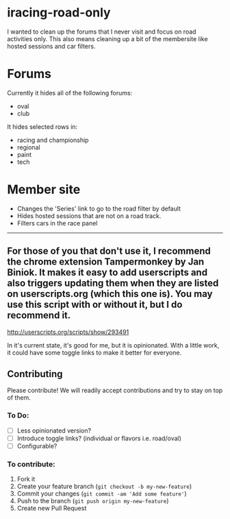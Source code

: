 iracing-road-only
=================

I wanted to clean up the forums that I never visit and focus on road activities only.
This also means cleaning up a bit of the membersite like hosted sessions and car filters.

# Forums
Currently it hides all of the following forums:
- oval
- club

It hides selected rows in:
- racing and championship
- regional
- paint
- tech

# Member site
- Changes the 'Series' link to go to the road filter by default
- Hides hosted sessions that are not on a road track.
- Filters cars in the race panel

---
For those of you that don't use it, I recommend the chrome extension Tampermonkey by Jan Biniok. It makes it easy to add userscripts and also triggers updating them when they are listed on userscripts.org (which this one is). You may use this script with or without it, but I do recommend it.
---

http://userscripts.org/scripts/show/293491

In it's current state, it's good for me, but it is opinionated. With a little work, it could have some toggle links to make it better for everyone.

## Contributing

Please contribute! We will readily accept contributions and try to stay on top of them.

### To Do:
- [ ] Less opinionated version?
- [ ] Introduce toggle links? (individual or flavors i.e. road/oval)
- [ ] Configurable?

### To contribute:

1. Fork it
2. Create your feature branch (`git checkout -b my-new-feature`)
3. Commit your changes (`git commit -am 'Add some feature'`)
4. Push to the branch (`git push origin my-new-feature`)
5. Create new Pull Request
